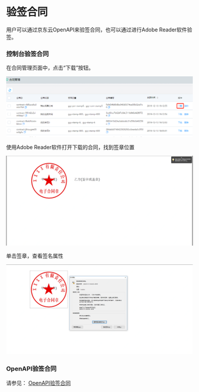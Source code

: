 # 验签合同

用户可以通过京东云OpenAPI来验签合同，也可以通过进行Adobe Reader软件验签。

### 控制台验签合同

在合同管理页面中，点击“下载”按钮。

![下载合同.png](/image/Electronic-Signature/下载合同.png)

使用Adobe Reader软件打开下载的合同，找到签章位置

![签章图片.png](/image/Electronic-Signature/签章图片.png)

单击签章，查看签名属性

![查看签名属性.png](/image/Electronic-Signature/查看签名属性.png)

### OpenAPI验签合同

请参见： [OpenAPI验签合同](/API/Electronic-Signature/Contract-Management/verifyContract.md)

